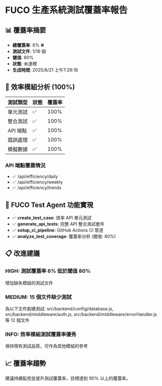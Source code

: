 # FUCO 生產系統測試覆蓋率報告

## 📊 覆蓋率摘要

- **總覆蓋率**: 6% ❌
- **測試文件**: 1/16 個
- **閾值**: 80%
- **狀態**: 未達標
- **生成時間**: 2025/8/21 上午7:29:18


## 🎯 效率模組分析 (100%)

| 測試類型 | 狀態 | 覆蓋率 |
|---------|------|--------|
| 單元測試 | ✅ | 100% |
| 整合測試 | ✅ | 100% |
| API 端點 | ✅ | 100% |
| 錯誤處理 | ✅ | 100% |
| 模擬數據 | ✅ | 100% |

### API 端點覆蓋情況
- ✅ /api/efficiency/daily
- ✅ /api/efficiency/weekly
- ✅ /api/efficiency/trends



## 🔧 FUCO Test Agent 功能實現

- ✅ **create_test_case**: 效率 API 單元測試
- ✅ **generate_api_tests**: 完整 API 整合測試套件  
- ✅ **setup_ci_pipeline**: GitHub Actions CI 管道
- ✅ **analyze_test_coverage**: 覆蓋率分析 (閾值: 80%)


## 📋 改進建議


### HIGH: 測試覆蓋率 6% 低於閾值 80%
增加缺失模組的測試文件


### MEDIUM: 15 個文件缺少測試
為以下文件創建測試: src/backend/config/database.js, src/backend/middleware/auth.js, src/backend/middleware/errorHandler.js 等 12 個文件


### INFO: 效率模組測試覆蓋率優秀
保持現有測試品質，可作為其他模組的參考



## 📈 覆蓋率趨勢

建議持續監控並提升測試覆蓋率，目標達到 90% 以上的覆蓋率。

